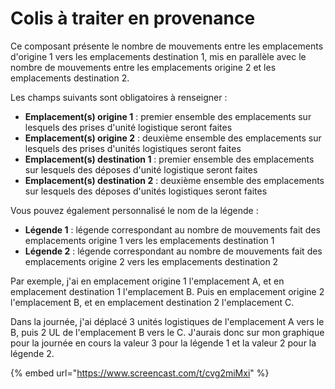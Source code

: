 # Colis à traiter en provenance

Ce composant présente le nombre de mouvements entre les emplacements d'origine 1 vers les emplacements destination 1, mis en parallèle avec le nombre de mouvements entre les emplacements origine 2 et les emplacements destination 2.&#x20;

Les champs suivants sont obligatoires à renseigner :&#x20;

* **Emplacement(s) origine 1** : premier ensemble des emplacements sur lesquels des prises d'unité logistique seront faites
* **Emplacement(s) origine 2** : deuxième ensemble des emplacements sur lesquels des prises d'unités logistiques seront faites
* **Emplacement(s) destination 1** : premier ensemble des emplacements sur lesquels des déposes d'unité logistique seront faites
* **Emplacement(s) destination 2** : deuxième ensemble des emplacements sur lesquels des déposes d'unités logistiques seront faites

Vous pouvez également personnalisé le nom de la légende :&#x20;

* **Légende 1** : légende correspondant au nombre de mouvements fait des emplacements origine 1 vers les emplacements destination 1
* **Légende 2** : légende correspondant au nombre de mouvements fait des emplacements origine 2 vers les emplacements destination 2

Par exemple, j'ai en emplacement origine 1 l'emplacement A, et en emplacement destination 1 l'emplacement B. Puis en emplacement origine 2 l'emplacement B, et en emplacement destination 2 l'emplacement C.

Dans la journée, j'ai déplacé 3 unités logistiques de l'emplacement A vers le B, puis 2 UL de l'emplacement B vers le C. J'aurais donc sur mon graphique pour la journée en cours la valeur 3 pour la légende 1 et la valeur 2 pour la légende 2.

{% embed url="https://www.screencast.com/t/cvg2miMxi" %}
